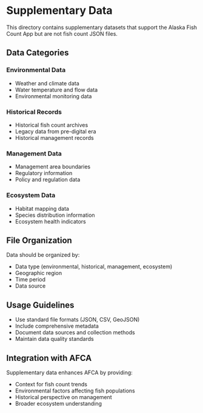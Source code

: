 # Supplementary Data

This directory contains supplementary datasets that support the Alaska Fish Count App but are not fish count JSON files.

## Data Categories

### Environmental Data
- Weather and climate data
- Water temperature and flow data
- Environmental monitoring data

### Historical Records
- Historical fish count archives
- Legacy data from pre-digital era
- Historical management records

### Management Data
- Management area boundaries
- Regulatory information
- Policy and regulation data

### Ecosystem Data
- Habitat mapping data
- Species distribution information
- Ecosystem health indicators

## File Organization

Data should be organized by:
- Data type (environmental, historical, management, ecosystem)
- Geographic region
- Time period
- Data source

## Usage Guidelines

- Use standard file formats (JSON, CSV, GeoJSON)
- Include comprehensive metadata
- Document data sources and collection methods
- Maintain data quality standards

## Integration with AFCA

Supplementary data enhances AFCA by providing:
- Context for fish count trends
- Environmental factors affecting fish populations
- Historical perspective on management
- Broader ecosystem understanding
